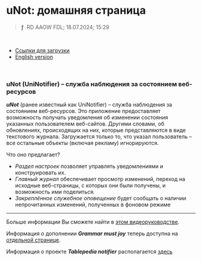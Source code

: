 # uNot: домашняя страница
> **ƒ** &nbsp;RD AAOW FDL; 18.07.2024; 15:29

&nbsp;



- [Ссылки для загрузки](https://adslbarxatov.github.io/DPArray/ru#unot-uninotifier)
- [English version](https://adslbarxatov.github.io/UniNotifier)

&nbsp;



### uNot (UniNotifier) – служба наблюдения за состоянием веб-ресурсов

***uNot*** (ранее известный как UniNotifier) – служба наблюдения за состоянием веб-ресурсов.
Это приложение предоставляет возможность получать уведомления об изменении состояния указанных пользователем
веб-сайтов. Другими словами, об обновлениях, происходящих на них, которые представляются в виде текстового журнала.
Загружается только то, что указал пользователь – все остальные объекты (включая рекламу) игнорируются.

Что оно предлагает?
- *Раздел настроек* позволяет управлять уведомлениями и конструировать их.
- *Главный журнал* обеспечивает просмотр изменений, переход на исходные веб-страницы, с которых они были получены, и возможность ими поделиться.
- *Закреплённое служебное оповещение* будет сообщать о наличии непрочитанных изменений, полученных в фоновом режиме

---

Больше информации Вы сможете найти в [этом видеоруководстве](https://youtu.be/YdmfB13mf8U).

Информация о дополнении ***Grammar must joy*** теперь доступна на [отдельной странице](https://adslbarxatov.github.io/GrammarMustJoy).

Информация о проекте ***Tablepedia notifier*** располагается [здесь](https://adslbarxatov.github.io/UniNotifier/TPNot)
